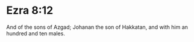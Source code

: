 # Ezra 8:12

And of the sons of Azgad; Johanan the son of Hakkatan, and with him an hundred and ten males.